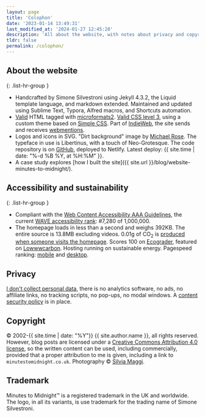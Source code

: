 ```yaml
---
layout: page
title: 'Colophon'
date: '2023-01-14 13:49:31'
last_modified_at: '2024-01-27 12:45:28'
description: 'All about the website, with notes about privacy and copyright.'
tldr: false
permalink: /colophon/
---
```

## About the website

{: .list-hr-group }
- Handcrafted by Simone Silvestroni using Jekyll 4.3.2, the Liquid template language, and markdown extended. Maintained and updated using Sublime Text, Typora, Alfred macros, and Shortcuts automation.
- [Valid](https://validator.w3.org/nu/?doc=https%3A%2F%2Fminutestomidnight.co.uk%2F) HTML tagged with [microformats2](https://microformats.org/). [Valid CSS level 3](https://jigsaw.w3.org/css-validator/validator?uri=https%3A%2F%2Fminutestomidnight.co.uk%2Fassets%2Fcss%2Fm2m.min.css&profile=css3&usermedium=all&warning=1&vextwarning=&lang=en), using a custom theme based on [Simple CSS](https://simplecss.org). Part of [IndieWeb](https://indiewebify.me/validate-h-card/?url=https%3A%2F%2Fminutestomidnight.co.uk), the site sends and receives [webmentions](https://indieweb.org/Webmention).
- Logos and icons in SVG. "Dirt background" image by [Michael Rose](https://mademistakes.com/). The typeface in use is Libertinus, with a touch of Neo-Grotesque. The code repository is on [GitHub](https://github.com/simonesilvestroni/m2m-website), deployed to Netlify. Latest deploy: {{ site.time | date: "%-d %B %Y, at %H:%M" }}.
- A case study explores [how I built the site]({{ site.url }}/blog/website-minutes-to-midnight/).

## Accessibility and sustainability

{: .list-hr-group }
- Compliant with the [Web Content Accessibility AAA Guidelines](https://wave.webaim.org/report#/https://minutestomidnight.co.uk/), the current [WAVE accessibility rank](https://webaim.org/projects/million/lookup?domain=minutestomidnight.co.uk): #7,280 of 1,000,000.
- The homepage loads in less than a second and weighs 392KB. The entire source is 13.8MB excluding videos. 0.01g of CO<sub>2</sub> is [produced when someone visits the homepage](https://www.websitecarbon.com/website/minutestomidnight-co-uk/). Scores 100 on [Ecograder](https://ecograder.com/report/crccbrW1xmYgrNUdrNxEulBa), featured on [Lowwwcarbon](https://lowwwcarbon.com/showcase/). Hosting running on sustainable energy. Pagespeed ranking: [mobile](https://pagespeed.web.dev/analysis/https-minutestomidnight-co-uk/36t5kbzrgp?form_factor=mobile) and [desktop](https://pagespeed.web.dev/analysis/https-minutestomidnight-co-uk/36t5kbzrgp?form_factor=desktop).

## Privacy

[I don't collect personal data](https://themarkup.org/blacklight?url=minutestomidnight.co.uk), there is no analytics software, no ads, no affiliate links, no tracking scripts, no pop-ups, no modal windows. A [content security policy](https://securityheaders.com/?q=https%3A%2F%2Fminutestomidnight.co.uk%2F) is in place.

## Copyright

&copy; 2002-{{ site.time | date: "%Y"}} {{ site.author.name }}, all rights reserved. However, blog posts are licensed under a [Creative Commons Attribution 4.0 license](https://creativecommons.org/licenses/by/4.0/), so the written content can be used, including commercially, provided that a proper attribution to me is given, including a link to `minutestomidnight.co.uk`. Photography &copy; [Silvia Maggi](https://silviamaggidesign.com).

## Trademark

Minutes to Midnight&trade; is a registered trademark in the UK and worldwide. The logo, in all its variants, is use trademark for the trading name of Simone Silvestroni.
